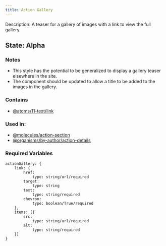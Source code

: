 ```yaml
---
title: Action Gallery
---
```

Description: A teaser for a gallery of images with a link to view the full gallery.
## State: Alpha
### Notes
- This style has the potential to be generalized to display a gallery teaser elsewhere in the site.
- The component should be updated to allow a title to be added to the images in the gallery.
### Contains
- [@atoms/11-text/link](?p=atoms-link)
### Used in:
- [@molecules/action-section](?p=molecules-action-section)
- [@organisms/by-author/action-details](?p=organisms-action-details)
### Required Variables
~~~
actionGallery: {
    link: {
        href:
            type: string/url/required
        target:
            type: string
        text:
            type: string/required
        chevron:
            type: boolean/True/required
    },
    items: [{
        src:
            type: string/url/required
        alt:
            type: string/required
    }]
}
~~~
